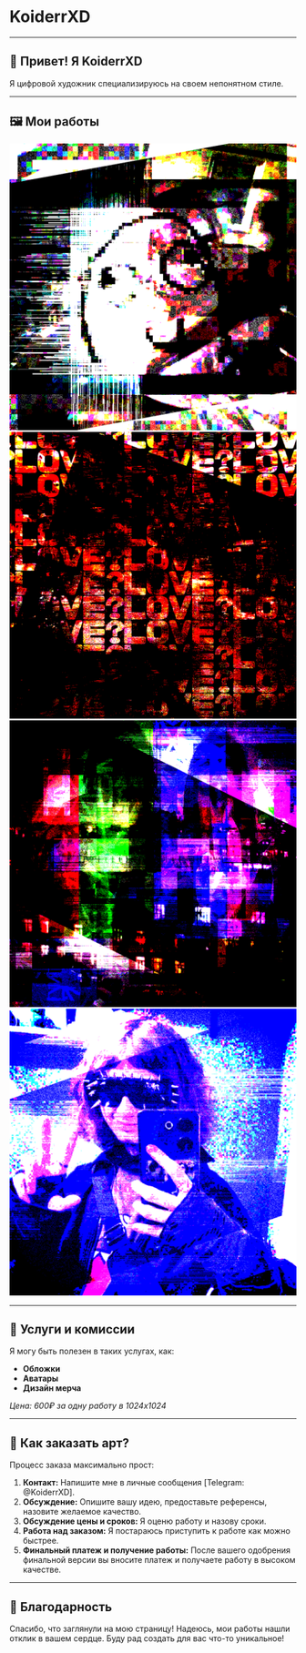 # KoiderrXD

---

## 👋 Привет! Я KoiderrXD

Я цифровой художник специализируюсь на своем непонятном стиле.

---

## 🖼️ Мои работы

![Пример 1](images/1.png)
![Пример 2](images/2.png)
![Пример 3](images/3.png)
![Пример 4](images/4.png)

---

## 💼 Услуги и комиссии

Я могу быть полезен в таких услугах, как:

- **Обложки**
- **Аватары**
- **Дизайн мерча**

*Цена: 600₽ за одну работу в 1024х1024*

---

## 🛒 Как заказать арт?

Процесс заказа максимально прост:

1.  **Контакт:** Напишите мне в личные сообщения [Telegram: @KoiderrXD].
2.  **Обсуждение:** Опишите вашу идею, предоставьте референсы, назовите желаемое качество.
3.  **Обсуждение цены и сроков:** Я оценю работу и назову сроки.
5.  **Работа над заказом:** Я постараюсь приступить к работе как можно быстрее.
6.  **Финальный платеж и получение работы:** После вашего одобрения финальной версии вы вносите платеж и получаете работу в высоком качестве.

---

## 💎 Благодарность

Спасибо, что заглянули на мою страницу! Надеюсь, мои работы нашли отклик в вашем сердце. Буду рад создать для вас что-то уникальное!
